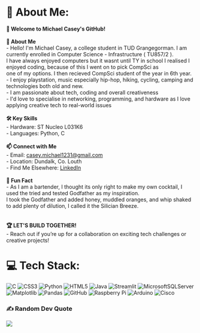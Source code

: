 # 💫 About Me:
**👋 Welcome to Michael Casey's GitHub!**<br><br>**🚀 About Me**<br>  - Hello! I'm Michael Casey, a college student in TUD Grangegorman. I am currently enrolled in Computer Science - Infrastructure ( TU857/2 ).<br>    I have always enjoyed computers but it wasnt until TY in school I realised I enjoyed coding, because of this I went on to pick CompSci as<br>    one of my options. I then recieved CompSci student of the year in 6th year.<br>  - I enjoy playstation, music especially hip-hop, hiking, cycling, camping and technologies both old and new.<br>  - I am passionate about tech, coding and overall creativeness<br>  - I'd love to specialise in networking, programming, and hardware as I love applying creative tech to real-world issues<br><br>**🛠️ Key Skills**<br>  - Hardware: ST Nucleo L031K6<br>  - Languages: Python, C<br><br>**📫 Connect with Me**<br>  - Email: casey.michael1231@gmail.com<br>  - Location: Dundalk, Co. Louth<br>  - Find Me Elsewhere: [LinkedIn](www.linkedin.com/in/michael-casey-429992329)<br><br>**🍹 Fun Fact**<br>  - As I am a bartender, I thought its only right to make my own cocktail, I used the tried and tested Godfather as my inspiration.<br>    I took the Godfather and added honey, muddled oranges, and whip shaked to add plenty of dilution, I called it the Silician Breeze.<br>    <br>  <br>**🏆 LET'S BUILD TOGETHER!**<br>  - Reach out if you’re up for a collaboration on exciting tech challenges or creative projects!


# 💻 Tech Stack:
![C](https://img.shields.io/badge/c-%2300599C.svg?style=plastic&logo=c&logoColor=white) ![CSS3](https://img.shields.io/badge/css3-%231572B6.svg?style=plastic&logo=css3&logoColor=white) ![Python](https://img.shields.io/badge/python-3670A0?style=plastic&logo=python&logoColor=ffdd54) ![HTML5](https://img.shields.io/badge/html5-%23E34F26.svg?style=plastic&logo=html5&logoColor=white) ![Java](https://img.shields.io/badge/java-%23ED8B00.svg?style=plastic&logo=openjdk&logoColor=white) ![Streamlit](https://img.shields.io/badge/Streamlit-%23FE4B4B.svg?style=plastic&logo=streamlit&logoColor=white) ![MicrosoftSQLServer](https://img.shields.io/badge/Microsoft%20SQL%20Server-CC2927?style=plastic&logo=microsoft%20sql%20server&logoColor=white) ![Matplotlib](https://img.shields.io/badge/Matplotlib-%23ffffff.svg?style=plastic&logo=Matplotlib&logoColor=black) ![Pandas](https://img.shields.io/badge/pandas-%23150458.svg?style=plastic&logo=pandas&logoColor=white) ![GitHub](https://img.shields.io/badge/github-%23121011.svg?style=plastic&logo=github&logoColor=white) ![Raspberry Pi](https://img.shields.io/badge/-Raspberry_Pi-C51A4A?style=plastic&logo=Raspberry-Pi) ![Arduino](https://img.shields.io/badge/-Arduino-00979D?style=plastic&logo=Arduino&logoColor=white) ![Cisco](https://img.shields.io/badge/cisco-%23049fd9.svg?style=plastic&logo=cisco&logoColor=black)

### ✍️ Random Dev Quote
![](https://quotes-github-readme.vercel.app/api?type=vetical&theme=gruvbox)

